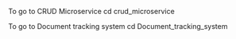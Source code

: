 To go to CRUD Microservice
 cd crud_microservice

To go to Document tracking system
cd Document_tracking_system